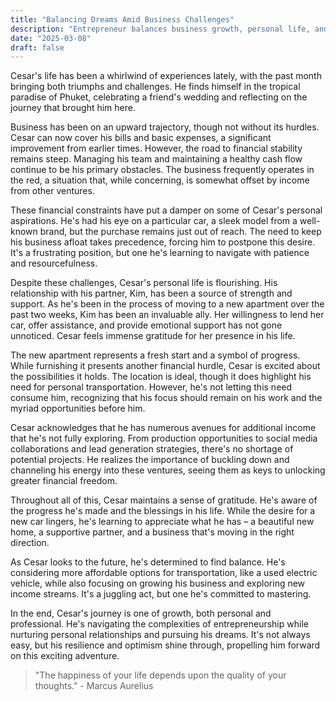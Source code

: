 ```yaml
---
title: "Balancing Dreams Amid Business Challenges"
description: "Entrepreneur balances business growth, personal life, and financial challenges in Phuket."
date: "2025-03-08"
draft: false
---
```


Cesar's life has been a whirlwind of experiences lately, with the past month bringing both triumphs and challenges. He finds himself in the tropical paradise of Phuket, celebrating a friend's wedding and reflecting on the journey that brought him here.

Business has been on an upward trajectory, though not without its hurdles. Cesar can now cover his bills and basic expenses, a significant improvement from earlier times. However, the road to financial stability remains steep. Managing his team and maintaining a healthy cash flow continue to be his primary obstacles. The business frequently operates in the red, a situation that, while concerning, is somewhat offset by income from other ventures.

These financial constraints have put a damper on some of Cesar's personal aspirations. He's had his eye on a particular car, a sleek model from a well-known brand, but the purchase remains just out of reach. The need to keep his business afloat takes precedence, forcing him to postpone this desire. It's a frustrating position, but one he's learning to navigate with patience and resourcefulness.

Despite these challenges, Cesar's personal life is flourishing. His relationship with his partner, Kim, has been a source of strength and support. As he's been in the process of moving to a new apartment over the past two weeks, Kim has been an invaluable ally. Her willingness to lend her car, offer assistance, and provide emotional support has not gone unnoticed. Cesar feels immense gratitude for her presence in his life.

The new apartment represents a fresh start and a symbol of progress. While furnishing it presents another financial hurdle, Cesar is excited about the possibilities it holds. The location is ideal, though it does highlight his need for personal transportation. However, he's not letting this need consume him, recognizing that his focus should remain on his work and the myriad opportunities before him.

Cesar acknowledges that he has numerous avenues for additional income that he's not fully exploring. From production opportunities to social media collaborations and lead generation strategies, there's no shortage of potential projects. He realizes the importance of buckling down and channeling his energy into these ventures, seeing them as keys to unlocking greater financial freedom.

Throughout all of this, Cesar maintains a sense of gratitude. He's aware of the progress he's made and the blessings in his life. While the desire for a new car lingers, he's learning to appreciate what he has – a beautiful new home, a supportive partner, and a business that's moving in the right direction.

As Cesar looks to the future, he's determined to find balance. He's considering more affordable options for transportation, like a used electric vehicle, while also focusing on growing his business and exploring new income streams. It's a juggling act, but one he's committed to mastering.

In the end, Cesar's journey is one of growth, both personal and professional. He's navigating the complexities of entrepreneurship while nurturing personal relationships and pursuing his dreams. It's not always easy, but his resilience and optimism shine through, propelling him forward on this exciting adventure.

> "The happiness of your life depends upon the quality of your thoughts." - Marcus Aurelius